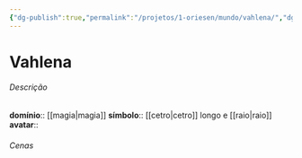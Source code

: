 ```yaml
---
{"dg-publish":true,"permalink":"/projetos/1-oriesen/mundo/vahlena/","dgHomeLink":true,"dgPassFrontmatter":false}
---
```



# Vahlena

###### Descrição
**domínio**:: [[magia|magia]]
**símbolo**:: [[cetro|cetro]] longo e [[raio|raio]]
**avatar**:: 


###### Cenas

